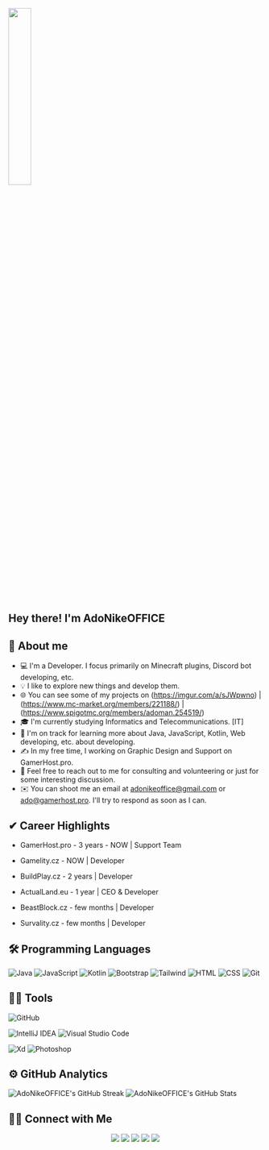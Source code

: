<a href="#"><img width="30%" height="auto" src="https://cdn.discordapp.com/attachments/743073996571934771/858323788072747038/watermark.png" height="175px"/></a>

<h2>Hey there! I'm AdoNikeOFFICE</h2>

<!-- About Me -->

## 📖 About me

* 💻 I'm a Developer. I focus primarily on Minecraft plugins, Discord bot developing, etc.
* 💡 I like to explore new things and develop them.
* 🌐 You can see some of my projects on (https://imgur.com/a/sJWpwno) | (https://www.mc-market.org/members/221188/) | (https://www.spigotmc.org/members/adoman.254519/)
* 🎓 I'm currently studying Informatics and Telecommunications. [IT]
* 🌱 I'm on track for learning more about Java, JavaScript, Kotlin, Web developing, etc. about developing.
* ✍️ In my free time, I working on Graphic Design and Support on GamerHost.pro.
* 💬 Feel free to reach out to me for consulting and volunteering or just for some interesting discussion.
* ✉️ You can shoot me an email at adonikeoffice@gmail.com or ado@gamerhost.pro. I'll try to respond as soon as I can.

<!-- Career Highlights -->

## ✔ Career Highlights

* GamerHost.pro - 3 years - NOW | Support Team
* Gamelity.cz - NOW | Developer
* BuildPlay.cz - 2 years | Developer 

* ActualLand.eu - 1 year | CEO & Developer
* BeastBlock.cz - few months | Developer
* Survality.cz - few months | Developer

<!-- Programming Languages -->

## 🛠 Programming Languages

![Java](https://img.shields.io/badge/-Java-05122A?style=flat&logo=Java)
![JavaScript](https://img.shields.io/badge/-JavaScript-05122A?style=flat&logo=javascript)
![Kotlin](https://img.shields.io/badge/-Kotlin-05122A?style=flat&logo=kotlin)
![Bootstrap](https://img.shields.io/badge/-Bootstrap-05122A?style=flat&logo=bootstrap)
![Tailwind](https://img.shields.io/badge/-Tailwind-05122A?style=flat&logo=Tailwind-css)
![HTML](https://img.shields.io/badge/-HTML-05122A?style=flat&logo=HTML5)
![CSS](https://img.shields.io/badge/-CSS-05122A?style=flat&logo=CSS3)
![Git](https://img.shields.io/badge/-Git-05122A?style=flat&logo=git)

<!-- Tools, which I using -->

## 👨‍💻 Tools

![GitHub](https://img.shields.io/badge/-GitHub-05122A?style=flat&logo=github)

![IntelliJ IDEA](https://img.shields.io/badge/-IntelliJ-05122A?style=flat&logo=intellij-idea)
![Visual Studio Code](https://img.shields.io/badge/-Visual%20Studio%20Code-05122A?style=flat&logo=visual-studio-code)

![Xd](https://img.shields.io/badge/-Xd-05122A?style=flat&logo=adobe-xd)
![Photoshop](https://img.shields.io/badge/-Photoshop-05122A?style=flat&logo=adobe-photoshop)

## ⚙️ GitHub Analytics

![AdoNikeOFFICE's GitHub Streak](https://github-readme-streak-stats.herokuapp.com/?user=adonikeoffice#version3)
![AdoNikeOFFICE's GitHub Stats](https://github-readme-stats.vercel.app/api?username=adonikeoffice)

## 🤝🏻 Connect with Me

<p align="center">
<a href="mailto:adonikeoffice@gmail.com"><img src="https://img.shields.io/badge/-Gmail-D14836?style=flat&logo=Gmail&logoColor=white"/></a>
<a href="https://instagram.com/adonikeoffice"><img src="https://img.shields.io/badge/-Instagram-E4405F?style=flat&logo=Instagram&logoColor=white"/></a>
<a href="https://facebook.com/adonikeoffice"><img src="https://img.shields.io/badge/-Facebook-1877F2?style=flat&logo=Facebook&logoColor=white"/></a>
<a href="https://www.buymeacoffee.com/adonikeoffice"><img src="https://img.shields.io/badge/-BuyMeACoffee-05122A?style=flat&logo=buy-me-a-coffee&logoColor=white"/></a>
<a href="https://www.discord.gg/g9B5fsc2yd"><img src="https://img.shields.io/badge/-Discord-05122A?style=flat&logo=discord&logoColor=white"/></a>
</p>
